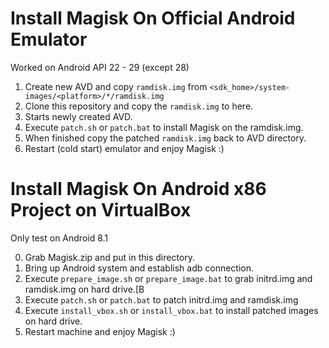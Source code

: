 Install Magisk On Official Android Emulator
===========================================

Worked on Android API 22 - 29 (except 28)

1. Create new AVD and copy `ramdisk.img` from `<sdk_home>/system-images/<platform>/*/ramdisk.img`
2. Clone this repository and copy the `ramdisk.img` to here.
3. Starts newly created AVD.
4. Execute `patch.sh` or `patch.bat` to install Magisk on the ramdisk.img.
5. When finished copy the patched `ramdisk.img` back to AVD directory.
6. Restart (cold start) emulator and enjoy Magisk :)

Install Magisk On Android x86 Project on VirtualBox
===================================================

Only test on Android 8.1

0. Grab Magisk.zip and put in this directory.
1. Bring up Android system and establish adb connection.
2. Execute `prepare_image.sh` or `prepare_image.bat` to grab initrd.img and ramdisk.img on hard drive.[B
3. Execute `patch.sh` or `patch.bat` to patch initrd.img and ramdisk.img
4. Execute `install_vbox.sh` or `install_vbox.bat` to install patched images on hard drive.
5. Restart machine and enjoy Magisk :)
